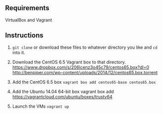 
<h2>Requirements</h2>
VirtualBox and Vagrant

<h2>Instructions</h2>

1. `git clone` or download these files to whatever directory you like and `cd` into it.

2. Download the CentOS 6.5 Vagrant box to that directory.
https://www.dropbox.com/s/206lcenz3o45c79/centos65.box?dl=0
http://benpiper.com/wp-content/uploads/2014/12/centos65.box.torrent

3. Add the CentOS 6.5 box
`vagrant box add centos65-base centos65.box`

4. Add the Ubuntu 14.04 64-bit box
vagrant box add https://vagrantcloud.com/ubuntu/boxes/trusty64

5. Launch the VMs
`vagrant up`
